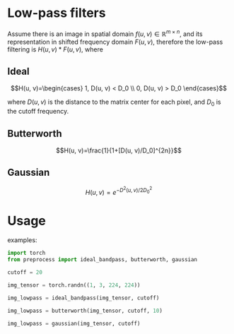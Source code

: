 # Low-pass filters


Assume there is an image in spatial domain $f(u, v)\in\mathbb{R}^{m\times n}$, 
and its representation in shifted frequency domain $F(u, v)$, 
therefore the low-pass filtering is $H(u,v)*F(u, v)$, where

## Ideal

$$H(u, v)=\begin{cases}
    1, D(u, v) < D_0 \\
    0, D(u, v) > D_0
\end{cases}$$

where $D(u,v)$ is the distance to the matrix center for each pixel, and $D_0$ is the cutoff frequency.

## Butterworth

$$H(u, v)=\frac{1}{1+[D(u, v)/D_0]^{2n}}$$

## Gaussian

$$H(u, v)=e^{-D^2(u, v)/2{D_0}^2}$$

# Usage

examples:

```python
import torch
from preprocess import ideal_bandpass, butterworth, gaussian

cutoff = 20

img_tensor = torch.randn((1, 3, 224, 224))

img_lowpass = ideal_bandpass(img_tensor, cutoff)

img_lowpass = butterworth(img_tensor, cutoff, 10)

img_lowpass = gaussian(img_tensor, cutoff)
```


